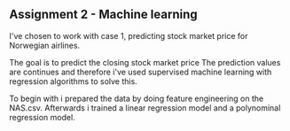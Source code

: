 ## Assignment 2 - Machine learning

I've chosen to work with case 1, predicting stock market price for Norwegian airlines. 

The goal is to predict the closing stock market price The prediction values are continues and therefore i've used supervised machine learning with regression algorithms to solve this. 

To begin with i prepared the data by doing feature engineering on the NAS.csv. Afterwards i trained a linear regression model and a polynominal regression model. 

